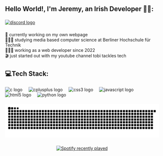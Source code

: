 <!--
<div align="center">
  <img height="200" src="https://i.imgflip.com/65efzo.gif" />
</div>
-->

###

<h2 align="left">Hello World!, I'm Jeremy, an Irish Developer 👋🏼:</h2>

###

<div align="left">
  <a href="https://discord.com/users/429026360485478400" target="_blank">
    <img src="https://img.shields.io/static/v1?message=Discord&logo=discord&label=&color=7289DA&logoColor=white&labelColor=&style=for-the-badge" height="35" alt="discord logo"  />
  </a>
</div>

###

<p align="left">🛜 currently working on my own webpage<br>👨🏼‍🎓 studying media based computer science at Berliner Hochschule für Technik<br>👨🏼‍💻 working as a web developer since 2022<br>🎬 just started out with my youtube channel tobi tackles tech</p>

###

<h2 align="left">💻Tech Stack:</h2>

###

<div align="left">
  <img src="https://cdn.jsdelivr.net/gh/devicons/devicon/icons/c/c-original.svg" height="30" alt="c logo"  />
  <img width="12" />
  <img src="https://cdn.jsdelivr.net/gh/devicons/devicon/icons/cplusplus/cplusplus-original.svg" height="30" alt="cplusplus logo"  />
  <img width="12" />
  <img src="https://cdn.jsdelivr.net/gh/devicons/devicon/icons/css3/css3-original.svg" height="30" alt="css3 logo"  />
  <img width="12" />
  <img src="https://cdn.jsdelivr.net/gh/devicons/devicon/icons/javascript/javascript-original.svg" height="30" alt="javascript logo"  />
  <img width="12" />
  <img src="https://cdn.jsdelivr.net/gh/devicons/devicon/icons/html5/html5-original.svg" height="30" alt="html5 logo"  />
  <img width="12" />
  <img src="https://cdn.jsdelivr.net/gh/devicons/devicon/icons/python/python-original.svg" height="30" alt="python logo"  />
</div>

###

<picture>
  <source media="(prefers-color-scheme: dark)" srcset="https://raw.githubusercontent.com/jeremytrane/jeremytrane/output/github-snake-dark.svg" />
  <source media="(prefers-color-scheme: light)" srcset="https://raw.githubusercontent.com/jeremytrane/jeremytrane/output/github-snake.svg" />
  <img alt="github-snake" src="https://raw.githubusercontent.com/jeremytrane/jeremytrane/output/github-snake.svg" />
</picture>

###

<div align="center">
  <a href="https://open.spotify.com/user/21ksobmythzc66gkxyc6cvlpi">
    <img src="https://spotify-recently-played-readme.vercel.app/api?user=21ksobmythzc66gkxyc6cvlpi&count=5&unique=true" alt="Spotify recently played"  />
  </a>
</div>

###
